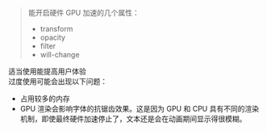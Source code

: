> 能开启硬件 GPU 加速的几个属性：
 > - transform
 > - opacity
 > - filter
 > - will-change
 
适当使用能提高用户体验  
过度使用可能会出现以下问题：
  - 占用较多的内存
  - GPU 渲染会影响字体的抗锯齿效果。这是因为 GPU 和 CPU 具有不同的渲染机制，即使最终硬件加速停止了，文本还是会在动画期间显示得很模糊。

